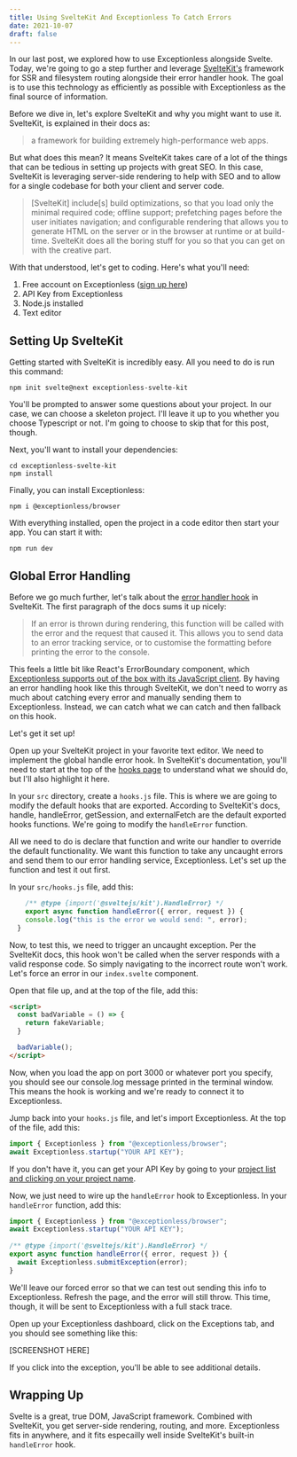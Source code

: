 ```yaml
---
title: Using SvelteKit And Exceptionless To Catch Errors
date: 2021-10-07
draft: false
---
```


In our last post, we explored how to use Exceptionless alongside Svelte. Today, we're going to go a step further and leverage [SvelteKit's](https://kit.svelte.dev/) framework for SSR and filesystem routing alongside their error handler hook. The goal is to use this technology as efficiently as possible with Exceptionless as the final source of information. 

Before we dive in, let's explore SvelteKit and why you might want to use it. SvelteKit, is explained in their docs as:

> a framework for building extremely high-performance web apps.

But what does this mean? It means SvelteKit takes care of a lot of the things that can be tedious in setting up projects with great SEO. In this case, SvelteKit is leveraging server-side rendering to help with SEO and to allow for a single codebase for both your client and server code. 

> [SvelteKit] include[s] build optimizations, so that you load only the minimal required code; offline support; prefetching pages before the user initiates navigation; and configurable rendering that allows you to generate HTML on the server or in the browser at runtime or at build-time. SvelteKit does all the boring stuff for you so that you can get on with the creative part.

With that understood, let's get to coding. Here's what you'll need: 

1. Free account on Exceptionless ([sign up here](https://exceptionless.com))
2. API Key from Exceptionless
3. Node.js installed
4. Text editor

## Setting Up SvelteKit

Getting started with SvelteKit is incredibly easy. All you need to do is run this command: 

```
npm init svelte@next exceptionless-svelte-kit
```

You'll be prompted to answer some questions about your project. In our case, we can choose a skeleton project. I'll leave it up to you whether you choose Typescript or not. I'm going to choose to skip that for this post, though. 

Next, you'll want to install your dependencies: 

```
cd exceptionless-svelte-kit
npm install
```

Finally, you can install Exceptionless: 

```
npm i @exceptionless/browser
```

With everything installed, open the project in a code editor then start your app. You can start it with: 

```
npm run dev
```

## Global Error Handling

Before we go much further, let's talk about the [error handler hook](https://kit.svelte.dev/docs#hooks-handleerror) in SvelteKit. The first paragraph of the docs sums it up nicely: 

> If an error is thrown during rendering, this function will be called with the error and the request that caused it. This allows you to send data to an error tracking service, or to customise the formatting before printing the error to the console.

This feels a little bit like React's ErrorBoundary component, which [Exceptionless supports out of the box with its JavaScript client](./2021-09-09-announcing-the-new-exceptionless-javascript-client.md). By having an error handling hook like this through SvelteKit, we don't need to worry as much about catching every error and manually sending them to Exceptionless. Instead, we can catch what we can catch and then fallback on this hook. 

Let's get it set up!

Open up your SvelteKit project in your favorite text editor. We need to implement the global handle error hook. In SvelteKit's documentation, you'll need to start at the top of the [hooks page](https://kit.svelte.dev/docs#hooks) to understand what we should do, but I'll also highlight it here. 

In your `src` directory, create a `hooks.js` file. This is where we are going to modify the default hooks that are exported. According to SvelteKit's docs, handle, handleError, getSession, and externalFetch are the default exported hooks functions. We're going to modify the `handleError` function. 

All we need to do is declare that function and write our handler to override the default functionality. We want this function to take any uncaught errors and send them to our error handling service, Exceptionless. Let's set up the function and test it out first. 

In your `src/hooks.js` file, add this: 

```js
	/** @type {import('@sveltejs/kit').HandleError} */
	export async function handleError({ error, request }) {
    console.log("this is the error we would send: ", error);
  }
```

Now, to test this, we need to trigger an uncaught exception. Per the SvelteKit docs, this hook won't be called when the server responds with a valid response code. So simply navigating to the incorrect route won't work. Let's force an error in our `index.svelte` component. 

Open that file up, and at the top of the file, add this: 

```html
<script>
  const badVariable = () => {
    return fakeVariable;
  }

  badVariable();
</script>
```

Now, when you load the app on port 3000 or whatever port you specify, you should see our console.log message printed in the terminal window. This means the hook is working and we're ready to connect it to Exceptionless. 

Jump back into your `hooks.js` file, and let's import Exceptionless. At the top of the file, add this: 

```js
import { Exceptionless } from "@exceptionless/browser";
await Exceptionless.startup("YOUR API KEY");
```

If you don't have it, you can get your API Key by going to your [project list and clicking on your project name](https://be.exceptionless.io/project/list). 

Now, we just need to wire up the `handleError` hook to Exceptionless. In your `handleError` function, add this: 

```js
import { Exceptionless } from "@exceptionless/browser";
await Exceptionless.startup("YOUR API KEY");
  
/** @type {import('@sveltejs/kit').HandleError} */
export async function handleError({ error, request }) {
  await Exceptionless.submitException(error);
}
```

We'll leave our forced error so that we can test out sending this info to Exceptionless. Refresh the page, and the error will still throw. This time, though, it will be sent to Exceptionless with a full stack trace. 

Open up your Exceptionless dashboard, click on the Exceptions tab, and you should see something like this: 

[SCREENSHOT HERE]

If you click into the exception, you'll be able to see additional details. 

## Wrapping Up

Svelte is a great, true DOM, JavaScript framework. Combined with SvelteKit, you get server-side rendering, routing, and more. Exceptionless fits in anywhere, and it fits especailly well inside SvelteKit's built-in `handleError` hook. 

